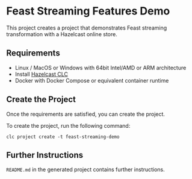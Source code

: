 # Feast Streaming Features Demo

This project creates a project that demonstrates Feast streaming transformation with a Hazelcast online store.

## Requirements

* Linux / MacOS or Windows with 64bit Intel/AMD or ARM architecture
* Install [Hazelcast CLC](https://docs.hazelcast.com/clc/latest/install-clc)
* Docker with Docker Compose or equivalent container runtime

## Create the Project

Once the requirements are satisfied, you can create the project.

To create the project, run the following command:

```
clc project create -t feast-streaming-demo
```

## Further Instructions

`README.md` in the generated project contains further instructions.

